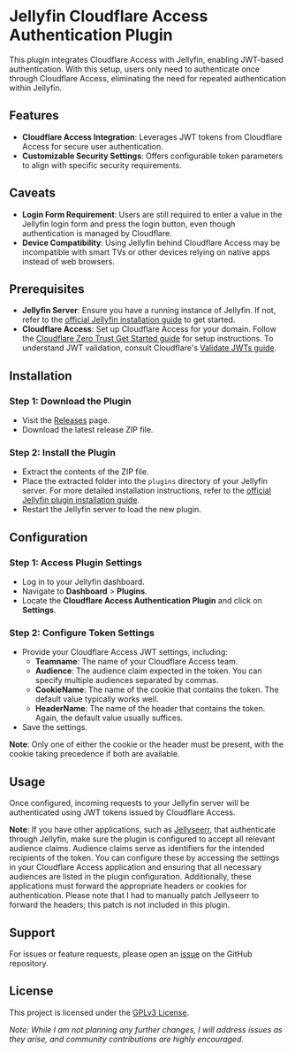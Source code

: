 # Jellyfin Cloudflare Access Authentication Plugin

This plugin integrates Cloudflare Access with Jellyfin, enabling JWT-based authentication. With this setup, users only need to authenticate once through Cloudflare Access, eliminating the need for repeated authentication within Jellyfin.

## Features

- **Cloudflare Access Integration**: Leverages JWT tokens from Cloudflare Access for secure user authentication.
- **Customizable Security Settings**: Offers configurable token parameters to align with specific security requirements.

## Caveats

- **Login Form Requirement**: Users are still required to enter a value in the Jellyfin login form and press the login button, even though authentication is managed by Cloudflare.
- **Device Compatibility**: Using Jellyfin behind Cloudflare Access may be incompatible with smart TVs or other devices relying on native apps instead of web browsers.

## Prerequisites

- **Jellyfin Server**: Ensure you have a running instance of Jellyfin. If not, refer to the [official Jellyfin installation guide](https://jellyfin.org/docs/general/administration/installing.html) to get started.
- **Cloudflare Access**: Set up Cloudflare Access for your domain. Follow the [Cloudflare Zero Trust Get Started guide](https://developers.cloudflare.com/cloudflare-one/setup/) for setup instructions. To understand JWT validation, consult Cloudflare's [Validate JWTs guide](https://developers.cloudflare.com/cloudflare-one/identity/authorization-cookie/validating-json/).

## Installation

### Step 1: Download the Plugin

- Visit the [Releases](https://github.com/RedNoodlesOrg/jellyfin-plugin-cfauth/releases) page.
- Download the latest release ZIP file.

### Step 2: Install the Plugin

- Extract the contents of the ZIP file.
- Place the extracted folder into the `plugins` directory of your Jellyfin server. For more detailed installation instructions, refer to the [official Jellyfin plugin installation guide](https://jellyfin.org/docs/general/server/plugins/#installing).
- Restart the Jellyfin server to load the new plugin.

## Configuration

### Step 1: Access Plugin Settings

- Log in to your Jellyfin dashboard.
- Navigate to **Dashboard** > **Plugins**.
- Locate the **Cloudflare Access Authentication Plugin** and click on **Settings**.

### Step 2: Configure Token Settings

- Provide your Cloudflare Access JWT settings, including:
  - **Teamname**: The name of your Cloudflare Access team.
  - **Audience**: The audience claim expected in the token. You can specify multiple audiences separated by commas.
  - **CookieName**: The name of the cookie that contains the token. The default value typically works well.
  - **HeaderName**: The name of the header that contains the token. Again, the default value usually suffices.
- Save the settings.

**Note**: Only one of either the cookie or the header must be present, with the cookie taking precedence if both are available.

## Usage

Once configured, incoming requests to your Jellyfin server will be authenticated using JWT tokens issued by Cloudflare Access.

**Note**: If you have other applications, such as [Jellyseerr](https://github.com/Fallenbagel/jellyseerr), that authenticate through Jellyfin, make sure the plugin is configured to accept all relevant audience claims. Audience claims serve as identifiers for the intended recipients of the token. You can configure these by accessing the settings in your Cloudflare Access application and ensuring that all necessary audiences are listed in the plugin configuration. Additionally, these applications must forward the appropriate headers or cookies for authentication. Please note that I had to manually patch Jellyseerr to forward the headers; this patch is not included in this plugin.

## Support

For issues or feature requests, please open an [issue](https://github.com/RedNoodlesOrg/jellyfin-plugin-cfauth/issues) on the GitHub repository.

## License

This project is licensed under the [GPLv3 License](LICENSE).

*Note: While I am not planning any further changes, I will address issues as they arise, and community contributions are highly encouraged.*
